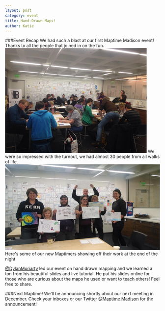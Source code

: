 ```yaml
---
layout: post
category: event
title: Hand-Drawn Maps!
author: Katie 
---
```

###Event Recap
We had such a blast at our first Maptime Madison event! Thanks to all the people that joined in on the fun. 
![picture of event](img/maptime_meeting.png)
We were so impressed with the turnout, we had almost 30 people from all walks of life. 
![group at Maptime Madison](img/maptime_group.png)
Here's some of our new Maptimers showing off their work at the end of the night

[@DylanMoriarty](https://twitter.com/DylanMoriarty) led our event on hand drawn mapping and we learned a ton from his beautiful slides and live tutorial. He put his slides online for those who are curious about the maps he used or want to teach others! Feel free to share. 

###Next Maptime!
We'll be announcing shortly about our next meeting in December. Check your inboxes or our Twitter [@Maptime Madison](https://twitter.com/MaptimeMadison) for the announcement!
